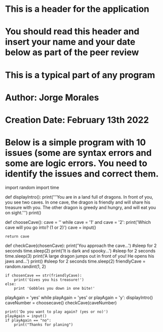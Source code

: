 # This is a header for the application
# You should read this header and insert your name and your date below as part of the peer review
# This is a typical part of any program
# Author: Jorge Morales
# Creation Date: February 13th 2022
# Below is a simple program with 10 issues (some are syntax errors and some are logic errors.  You need to identify the issues and correct them.

import random
import time

def displayIntro():
	print('''You are in a land full of dragons. In front of you,
	you see two caves. In one cave, the dragon is friendly
	and will share his treasure with you. The other dragon
	is greedy and hungry, and will eat you on sight.''')
	print()

def chooseCave():
    cave = ''
	while cave = '1' and cave = '2':
		print('Which cave will you go into? (1 or 2)')
		cave = input()

	return cave

def checkCave(chosenCave):
	print('You approach the cave...')
	#sleep for 2 seconds
	time.sleep(2)
	print('It is dark and spooky...')
	#sleep for 2 seconds
	time.sleep(3)
	print('A large dragon jumps out in front of you! He opens his jaws and...')
	print()
	#sleep for 2 seconds
	time.sleep(2)
	friendlyCave = random.randint(1, 2)

	if chosenCave == str(friendlyCave):
		print('Gives you his treasure!')
	else:
		print 'Gobbles you down in one bite!'

playAgain = 'yes'
while playAgain = 'yes' or playAgain = 'y':
	displayIntro()
	caveNumber = choosecave()
	checkCave(caveNumber)
    
	print('Do you want to play again? (yes or no)')
	playAgain = input()
	if playAgain == "no":
		print("Thanks for planing")
